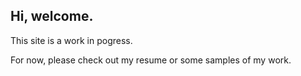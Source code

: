 ## Hi, welcome. 

This site is a work in pogress.

For now, please check out my resume or some samples of my work.



